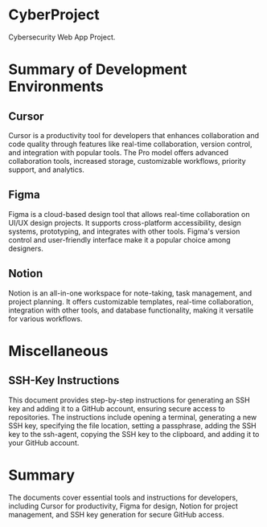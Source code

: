 # CyberProject
Cybersecurity Web App Project.

# Summary of Development Environments

## Cursor
Cursor is a productivity tool for developers that enhances collaboration and code quality through features like real-time collaboration, version control, and integration with popular tools. The Pro model offers advanced collaboration tools, increased storage, customizable workflows, priority support, and analytics.

## Figma
Figma is a cloud-based design tool that allows real-time collaboration on UI/UX design projects. It supports cross-platform accessibility, design systems, prototyping, and integrates with other tools. Figma's version control and user-friendly interface make it a popular choice among designers.

## Notion
Notion is an all-in-one workspace for note-taking, task management, and project planning. It offers customizable templates, real-time collaboration, integration with other tools, and database functionality, making it versatile for various workflows.

# Miscellaneous

## SSH-Key Instructions
This document provides step-by-step instructions for generating an SSH key and adding it to a GitHub account, ensuring secure access to repositories. The instructions include opening a terminal, generating a new SSH key, specifying the file location, setting a passphrase, adding the SSH key to the ssh-agent, copying the SSH key to the clipboard, and adding it to your GitHub account.

# Summary
The documents cover essential tools and instructions for developers, including Cursor for productivity, Figma for design, Notion for project management, and SSH key generation for secure GitHub access.

